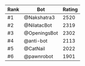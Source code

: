 Rank|Bot|Rating
---|---|---
#1|@Nakshatra3|2520
#2|@NilatacBot|2319
#3|@OpeningsBot|2302
#4|@anti-bot|2113
#5|@CatNail|2022
#6|@pawnrobot|1901
